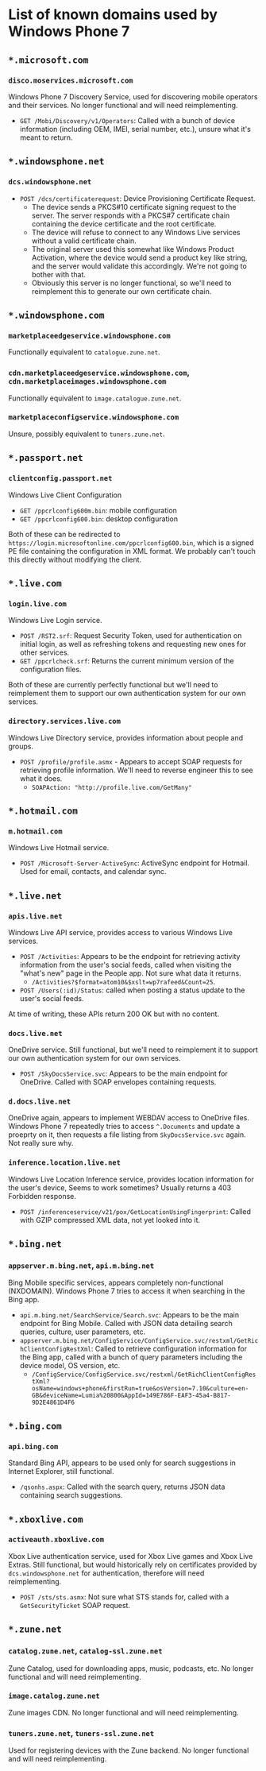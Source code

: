 # List of known domains used by Windows Phone 7

## `*.microsoft.com`
### `disco.moservices.microsoft.com`
Windows Phone 7 Discovery Service, used for discovering mobile operators and their services. No longer functional and will need reimplementing.

- `GET /Mobi/Discovery/v1/Operators`: Called with a bunch of device information (including OEM, IMEI, serial number, etc.), unsure what it's meant to return.

## `*.windowsphone.net`
### `dcs.windowsphone.net`
- `POST /dcs/certificaterequest`: Device Provisioning Certificate Request.
    - The device sends a PKCS#10 certificate signing request to the server. The server responds with a PKCS#7 certificate chain containing the device certificate and the root certificate.
    - The device will refuse to connect to any Windows Live services without a valid certificate chain.
    - The original server used this somewhat like Windows Product Activation, where the device would send a product key like string, and the server would validate this accordingly. We're not going to bother with that.
    - Obviously this server is no longer functional, so we'll need to reimplement this to generate our own certificate chain.

## `*.windowsphone.com`
### `marketplaceedgeservice.windowsphone.com`
Functionally equivalent to `catalogue.zune.net`.

### `cdn.marketplaceedgeservice.windowsphone.com`, `cdn.marketplaceimages.windowsphone.com`
Functionally equivalent to `image.catalogue.zune.net`.

### `marketplaceconfigservice.windowsphone.com`
Unsure, possibly equivalent to `tuners.zune.net`.

## `*.passport.net`
### `clientconfig.passport.net`
Windows Live Client Configuration
- `GET /ppcrlconfig600m.bin`: mobile configuration
- `GET /ppcrlconfig600.bin`: desktop configuration

Both of these can be redirected to `https://login.microsoftonline.com/ppcrlconfig600.bin`, which is a signed PE file containing the configuration in XML format. We probably can't touch this directly without modifying the client.

## `*.live.com`
### `login.live.com`
Windows Live Login service.

- `POST /RST2.srf`: Request Security Token, used for authentication on initial login, as well as refreshing tokens and requesting new ones for other services.
- `GET /ppcrlcheck.srf`: Returns the current minimum version of the configuration files.

Both of these are currently perfectly functional but we'll need to reimplement them to support our own authentication system for our own services.

### `directory.services.live.com`
Windows Live Directory service, provides information about people and groups.

- `POST /profile/profile.asmx` - Appears to accept SOAP requests for retrieving profile information. We'll need to reverse engineer this to see what it does.
    - `SOAPAction: "http://profile.live.com/GetMany"`

## `*.hotmail.com`
### `m.hotmail.com`
Windows Live Hotmail service.

- `POST /Microsoft-Server-ActiveSync`: ActiveSync endpoint for Hotmail. Used for email, contacts, and calendar sync. 

## `*.live.net`
### `apis.live.net`
Windows Live API service, provides access to various Windows Live services.

- `POST /Activities`: Appears to be the endpoint for retrieving activity information from the user's social feeds, called when visiting the "what's new" page in the People app. Not sure what data it returns.
    - `/Activities?$format=atom10&$xslt=wp7rafeed&Count=25`.
- `POST /Users(:id)/Status`: called when posting a status update to the user's social feeds.

At time of writing, these APIs return 200 OK but with no content.

### `docs.live.net`
OneDrive service. Still functional, but we'll need to reimplement it to support our own authentication system for our own services.

- `POST /SkyDocsService.svc`: Appears to be the main endpoint for OneDrive. Called with SOAP envelopes containing requests.

### `d.docs.live.net`
OneDrive again, appears to implement WEBDAV access to OneDrive files. Windows Phone 7 repeatedly tries to access `^.Documents` and update a proeprty on it, then requests a file listing from `SkyDocsService.svc` again. Not really sure why.

### `inference.location.live.net`
Windows Live Location Inference service, provides location information for the user's device, Seems to work sometimes? Usually returns a 403 Forbidden response.

- `POST /inferenceservice/v21/pox/GetLocationUsingFingerprint`: Called with GZIP compressed XML data, not yet looked into it.

## `*.bing.net`
### `appserver.m.bing.net`, `api.m.bing.net`
Bing Mobile specific services, appears completely non-functional (NXDOMAIN). Windows Phone 7 tries to access it when searching in the Bing app.

- `api.m.bing.net/SearchService/Search.svc`: Appears to be the main endpoint for Bing Mobile. Called with JSON data detailing search queries, culture, user parameters, etc.
- `appserver.m.bing.net/ConfigService/ConfigService.svc/restxml/GetRichClientConfigRestXml`: Called to retrieve configuration information for the Bing app, called with a bunch of query parameters including the device model, OS version, etc.
    - `/ConfigService/ConfigService.svc/restxml/GetRichClientConfigRestXml?osName=windows+phone&firstRun=true&osVersion=7.10&culture=en-GB&deviceName=Lumia%20800&AppId=149E786F-EAF3-45a4-B817-9D2E4861D4F6`

## `*.bing.com`
### `api.bing.com`
Standard Bing API, appears to be used only for search suggestions in Internet Explorer, still functional.

- `/qsonhs.aspx`: Called with the search query, returns JSON data containing search suggestions.

## `*.xboxlive.com`
### `activeauth.xboxlive.com`
Xbox Live authentication service, used for Xbox Live games and Xbox Live Extras. Still functional, but would historically rely on certificates provided by `dcs.windowsphone.net` for authentication, therefore will need reimplementing.

- `POST /sts/sts.asmx`: Not sure what STS stands for, called with a `GetSecurityTicket` SOAP request.

## `*.zune.net`
### `catalog.zune.net`, `catalog-ssl.zune.net`
Zune Catalog, used for downloading apps, music, podcasts, etc. No longer functional and will need reimplementing.

### `image.catalog.zune.net`
Zune images CDN. No longer functional and will need reimplementing.

### `tuners.zune.net`, `tuners-ssl.zune.net`
Used for registering devices with the Zune backend. No longer functional and will need reimplementing.

